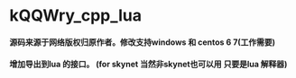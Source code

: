 # kQQWry_cpp_lua
#### 源码来源于网络版权归原作者。修改支持windows 和 centos 6 7(工作需要)
#### 增加导出到lua 的接口。 (for skynet 当然非skynet也可以用 只要是lua 解释器)